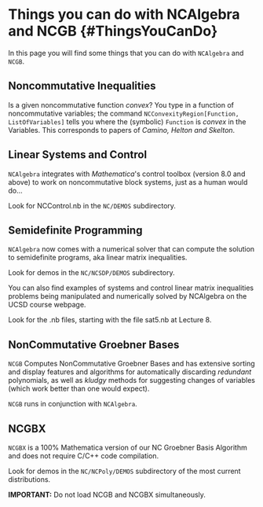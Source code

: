 # Things you can do with NCAlgebra and NCGB {#ThingsYouCanDo}

In this page you will find some things that you can do with
`NCAlgebra` and `NCGB`.

## Noncommutative Inequalities

Is a given noncommutative function *convex*? You type in a function of noncommutative variables; the command `NCConvexityRegion[Function, ListOfVariables]` tells you where the (symbolic) `Function` is *convex* in the Variables. This corresponds to papers of *Camino, Helton and Skelton*.

## Linear Systems and Control

`NCAlgebra` integrates with *Mathematica*'s control toolbox (version 8.0 and above) to work on noncommutative block systems, just as a human would do...

Look for NCControl.nb in the `NC/DEMOS` subdirectory.

## Semidefinite Programming

`NCAlgebra` now comes with a numerical solver that can compute the solution to semidefinite programs, aka linear matrix inequalities.

Look for demos in the `NC/NCSDP/DEMOS` subdirectory.

You can also find examples of systems and control linear matrix inequalities problems being manipulated and numerically solved by NCAlgebra on the UCSD course webpage.

Look for the .nb files, starting with the file sat5.nb at Lecture 8.

## NonCommutative Groebner Bases

`NCGB` Computes NonCommutative Groebner Bases and has extensive
sorting and display features and algorithms for automatically
discarding *redundant* polynomials, as well as *kludgy* methods for
suggesting changes of variables (which work better than one would
expect).

`NCGB` runs in conjunction with `NCAlgebra`.

## NCGBX

`NCGBX` is a 100% Mathematica version of our NC Groebner Basis
Algorithm and does not require C/C++ code compilation.

Look for demos in the `NC/NCPoly/DEMOS` subdirectory of the most
current distributions.

**IMPORTANT:** Do not load NCGB and NCGBX simultaneously.

